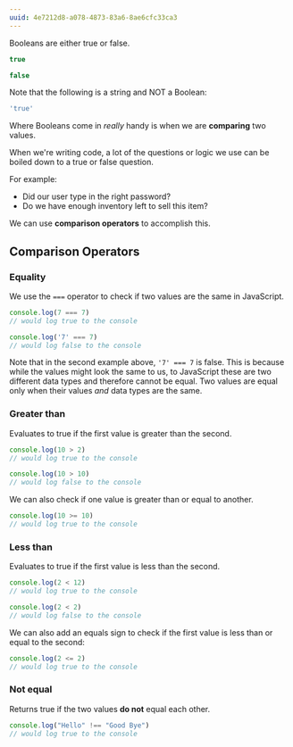 ```yaml
---
uuid: 4e7212d8-a078-4873-83a6-8ae6cfc33ca3
---
```


Booleans are either true or false.

```javascript
true

false
```

Note that the following is a string and NOT a Boolean:

```javascript
'true'
```

Where Booleans come in _really_ handy is when we are **comparing** two values.

When we're writing code, a lot of the questions or logic we use can be boiled down to a true or false question.

For example:

- Did our user type in the right password?
- Do we have enough inventory left to sell this item?

We can use **comparison operators** to accomplish this.

## Comparison Operators

### Equality

We use the `===` operator to check if two values are the same in JavaScript.

```javascript
console.log(7 === 7)
// would log true to the console

console.log('7' === 7)
// would log false to the console
```

Note that in the second example above, `'7' === 7` is false. This is because while the values might look the same to us, to JavaScript these are two different data types and therefore cannot be equal. Two values are equal only when their values *and* data types are the same.

### Greater than

Evaluates to true if the first value is greater than the second.

```javascript
console.log(10 > 2)
// would log true to the console

console.log(10 > 10)
// would log false to the console
```

We can also check if one value is greater than or equal to another.

```javascript
console.log(10 >= 10)
// would log true to the console
```

### Less than

Evaluates to true if the first value is less than the second.

```javascript
console.log(2 < 12)
// would log true to the console

console.log(2 < 2)
// would log false to the console
```

We can also add an equals sign to check if the first value is less than or equal to the second:

```javascript
console.log(2 <= 2)
// would log true to the console
```

### Not equal

Returns true if the two values **do not** equal each other.

```javascript
console.log("Hello" !== "Good Bye")
// would log true to the console
```
